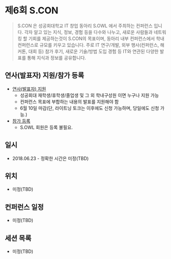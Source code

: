 # 제6회 S.CON

>S.CON 은 성공회대학교 IT 창업 동아리 S.OWL 에서 주최하는 컨퍼런스 입니다.
>각자 알고 있는 지식, 정보, 경험 등을 다수와 나누고, 새로운 사람들과 네트워킹 할 기회를 제공하는것이 S.CON의 목표이며, 동아리 내부 컨퍼런스에서 학내 컨퍼런스로 규모를 키우고 있습니다.
>주로 IT 연구/개발, 외부 행사(컨퍼런스, 해커톤, 대회 등) 참가 후기, 새로운 기술/방법 도입 경험 등 IT와 연관된 다양한 발표를 통해 지식과 정보를 공유합니다.

## 연사(발표자) 지원/참가 등록
- [연사(발표자) 지원](https://goo.gl/forms/buWANdUooV2MZ3NE3)
    - 성공회대 재학생/휴학생/졸업생 및 그 외 학내구성원 이면 누구나 지원 가능
    - 컨퍼런스 목표에 부합하는 내용의 발표를 지원해야 함
    - 6월 10일 마감(단, 라이트닝 토크는 이후에도 신청 가능하며, 당일에도 신청 가능.)
- [참가 등록](https://goo.gl/forms/crYYboIJLpN2j4gp2)
    - S.OWL 회원은 등록 불필요.

## 일시
- 2018.06.23 - 정확한 시간은 미정(TBD)

## 위치
- 미정(TBD)

## 컨퍼런스 일정
- 미정(TBD)

## 세션 목록
- 미정(TBD)
